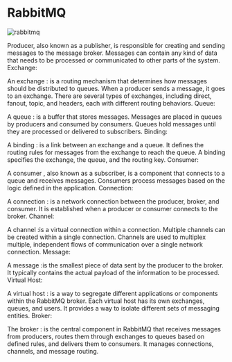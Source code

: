 # RabbitMQ

![rabbitmq](https://github.com/Badr-Ait-Hammou/microservices-rabbitmq/assets/121731124/6cb4ed17-c96f-4299-bd8b-d1eecb0bbaff)

Producer, also known as a publisher, is responsible for creating and sending messages to the message broker. Messages can contain any kind of data that needs to be processed or communicated to other parts of the system.
Exchange:

An exchange : is a routing mechanism that determines how messages should be distributed to queues. When a producer sends a message, it goes to an exchange. There are several types of exchanges, including direct, fanout, topic, and headers, each with different routing behaviors.
Queue:

A queue : is a buffer that stores messages. Messages are placed in queues by producers and consumed by consumers. Queues hold messages until they are processed or delivered to subscribers.
Binding:

A binding : is a link between an exchange and a queue. It defines the routing rules for messages from the exchange to reach the queue. A binding specifies the exchange, the queue, and the routing key.
Consumer:

A consumer , also known as a subscriber, is a component that connects to a queue and receives messages. Consumers process messages based on the logic defined in the application.
Connection:

A connection : is a network connection between the producer, broker, and consumer. It is established when a producer or consumer connects to the broker.
Channel:

A channel :is a virtual connection within a connection. Multiple channels can be created within a single connection. Channels are used to multiplex multiple, independent flows of communication over a single network connection.
Message:

A message :is the smallest piece of data sent by the producer to the broker. It typically contains the actual payload of the information to be processed.
Virtual Host:

A virtual host : is a way to segregate different applications or components within the RabbitMQ broker. Each virtual host has its own exchanges, queues, and users. It provides a way to isolate different sets of messaging entities.
Broker:

The broker : is the central component in RabbitMQ that receives messages from producers, routes them through exchanges to queues based on defined rules, and delivers them to consumers. It manages connections, channels, and message routing.
